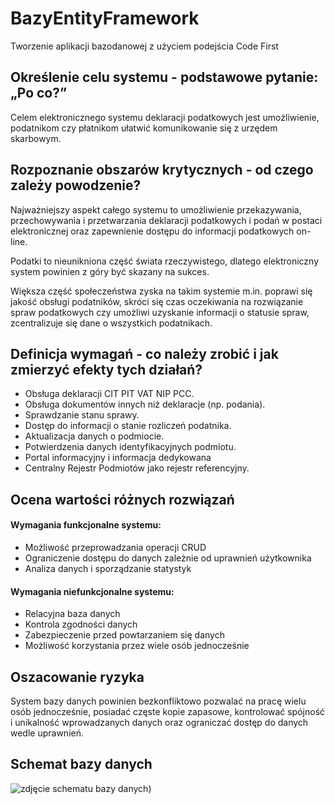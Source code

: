 # BazyEntityFramework
Tworzenie aplikacji bazodanowej z użyciem podejścia Code First

## Określenie celu systemu - podstawowe pytanie: „Po co?”
  Celem elektronicznego systemu deklaracji podatkowych jest umożliwienie, podatnikom czy płatnikom ułatwić komunikowanie się z urzędem skarbowym. 

## Rozpoznanie obszarów krytycznych - od czego zależy powodzenie?
  Najważniejszy aspekt całego systemu to umożliwienie przekazywania, przechowywania i przetwarzania deklaracji podatkowych i podań w postaci elektronicznej oraz zapewnienie dostępu do informacji podatkowych on-line.
  
Podatki to nieunikniona część świata rzeczywistego, dlatego elektroniczny system powinien z góry być skazany na sukces.
  
Większa część społeczeństwa zyska na takim systemie m.in. poprawi się jakość obsługi podatników, skróci się czas oczekiwania na rozwiązanie spraw podatkowych czy umożliwi uzyskanie informacji o statusie spraw, zcentralizuje się dane o wszystkich podatnikach.

## Definicja wymagań - co należy zrobić i jak zmierzyć efekty tych działań?
- Obsługa deklaracji CIT PIT VAT NIP PCC.
- Obsługa dokumentów innych niż deklaracje (np. podania).
- Sprawdzanie stanu sprawy.
- Dostęp do informacji o stanie rozliczeń podatnika.
- Aktualizacja danych o podmiocie.
- Potwierdzenia danych identyfikacyjnych podmiotu.
- Portal informacyjny i informacja dedykowana
- Centralny Rejestr Podmiotów jako rejestr referencyjny.

## Ocena wartości różnych rozwiązań
#### Wymagania funkcjonalne systemu:
- Możliwość przeprowadzania operacji CRUD 
- Ograniczenie dostępu do danych zależnie od uprawnień użytkownika
- Analiza danych i sporządzanie statystyk
#### Wymagania niefunkcjonalne systemu: 
- Relacyjna baza danych
- Kontrola zgodności danych
- Zabezpieczenie przed powtarzaniem się danych
- Możliwość korzystania przez wiele osób jednocześnie

## Oszacowanie ryzyka
System bazy danych powinien bezkonfliktowo pozwalać na pracę wielu osób jednocześnie, posiadać częste kopie zapasowe, kontrolować spójność i unikalność wprowadzanych danych oraz ograniczać dostęp do danych wedle uprawnień.

## Schemat bazy danych
![zdjęcie schematu bazy danych]([schemat.png))
